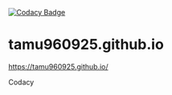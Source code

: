 [![Codacy Badge](https://app.codacy.com/project/badge/Grade/005957aeff474fc0a1625881e27d3edd)](https://app.codacy.com/gh/tamu960925/tamu960925.github.io/dashboard?utm_source=gh&utm_medium=referral&utm_content=&utm_campaign=Badge_grade)
# tamu960925.github.io
https://tamu960925.github.io/

Codacy

